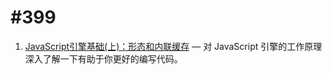 # #399

1. [JavaScript引擎基础(上)：形态和内联缓存](./js_engine_shape_and_inline_caches.md) — 对 JavaScript 引擎的工作原理深入了解一下有助于你更好的编写代码。

